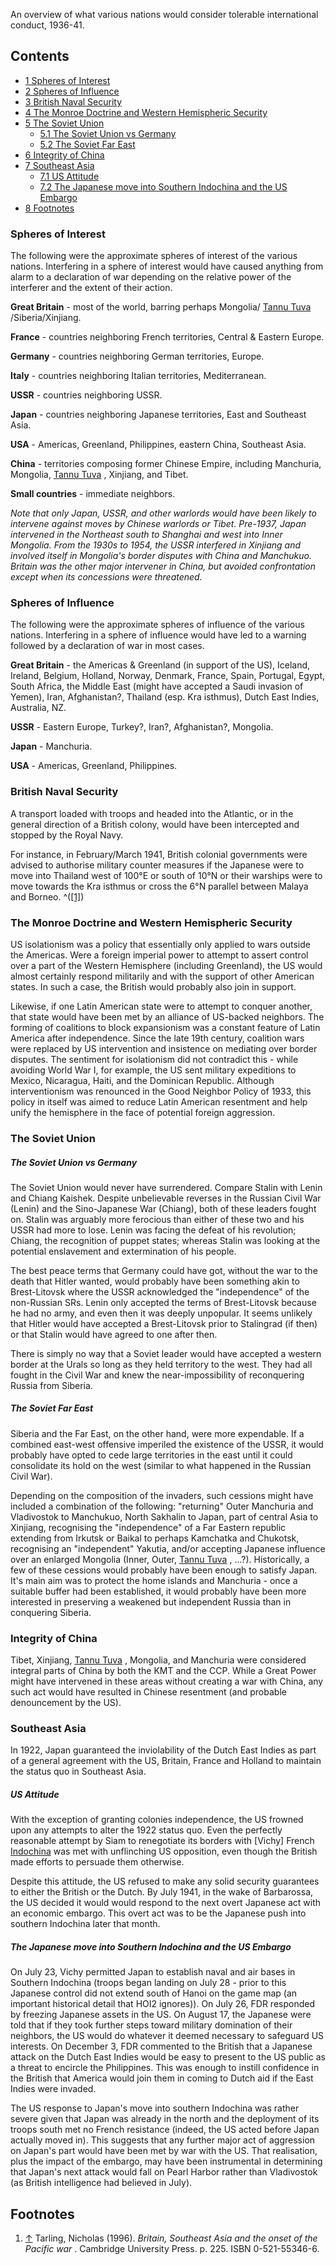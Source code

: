 An overview of what various nations would consider tolerable
international conduct, 1936-41.

## Contents

-   [ 1 Spheres of Interest ](#Spheres_of_Interest)
-   [ 2 Spheres of Influence ](#Spheres_of_Influence)
-   [ 3 British Naval Security ](#British_Naval_Security)
-   [ 4 The Monroe Doctrine and Western Hemispheric Security
    ](#The_Monroe_Doctrine_and_Western_Hemispheric_Security)
-   [ 5 The Soviet Union ](#The_Soviet_Union)
    -   [ 5.1 The Soviet Union vs Germany
        ](#The_Soviet_Union_vs_Germany)
    -   [ 5.2 The Soviet Far East ](#The_Soviet_Far_East)
-   [ 6 Integrity of China ](#Integrity_of_China)
-   [ 7 Southeast Asia ](#Southeast_Asia)
    -   [ 7.1 US Attitude ](#US_Attitude)
    -   [ 7.2 The Japanese move into Southern Indochina and the US
        Embargo
        ](#The_Japanese_move_into_Southern_Indochina_and_the_US_Embargo)
-   [ 8 Footnotes ](#Footnotes)

###  Spheres of Interest 

The following were the approximate spheres of interest of the various
nations. Interfering in a sphere of interest would have caused anything
from alarm to a declaration of war depending on the relative power of
the interferer and the extent of their action.

**Great Britain** - most of the world, barring perhaps Mongolia/ [Tannu
Tuva](/wiki/Tannu_Tuva "Tannu Tuva") /Siberia/Xinjiang.

**France** - countries neighboring French territories, Central & Eastern
Europe.

**Germany** - countries neighboring German territories, Europe.

**Italy** - countries neighboring Italian territories, Mediterranean.

**USSR** - countries neighboring USSR.

**Japan** - countries neighboring Japanese territories, East and
Southeast Asia.

**USA** - Americas, Greenland, Philippines, eastern China, Southeast
Asia.

**China** - territories composing former Chinese Empire, including
Manchuria, Mongolia, [Tannu Tuva](/wiki/Tannu_Tuva "Tannu Tuva") ,
Xinjiang, and Tibet.

**Small countries** - immediate neighbors.

*Note that only Japan, USSR, and other warlords would have been likely
to intervene against moves by Chinese warlords or Tibet. Pre-1937, Japan
intervened in the Northeast south to Shanghai and west into Inner
Mongolia. From the 1930s to 1954, the USSR interfered in Xinjiang and
involved itself in Mongolia's border disputes with China and Manchukuo.
Britain was the other major intervener in China, but avoided
confrontation except when its concessions were threatened.*

###  Spheres of Influence 

The following were the approximate spheres of influence of the various
nations. Interfering in a sphere of influence would have led to a
warning followed by a declaration of war in most cases.

**Great Britain** - the Americas & Greenland (in support of the US),
Iceland, Ireland, Belgium, Holland, Norway, Denmark, France, Spain,
Portugal, Egypt, South Africa, the Middle East (might have accepted a
Saudi invasion of Yemen), Iran, Afghanistan?, Thailand (esp. Kra
isthmus), Dutch East Indies, Australia, NZ.

**USSR** - Eastern Europe, Turkey?, Iran?, Afghanistan?, Mongolia.

**Japan** - Manchuria.

**USA** - Americas, Greenland, Philippines.

###  British Naval Security 

A transport loaded with troops and headed into the Atlantic, or in the
general direction of a British colony, would have been intercepted and
stopped by the Royal Navy.

For instance, in February/March 1941, British colonial governments were
advised to authorise military counter measures if the Japanese were to
move into Thailand west of 100°E or south of 10°N or their warships were
to move towards the Kra isthmus or cross the 6°N parallel between Malaya
and Borneo. ^([\[1\]](#cite_note-1))

###  The Monroe Doctrine and Western Hemispheric Security 

US isolationism was a policy that essentially only applied to wars
outside the Americas. Were a foreign imperial power to attempt to assert
control over a part of the Western Hemisphere (including Greenland), the
US would almost certainly respond militarily and with the support of
other American states. In such a case, the British would probably also
join in support.

Likewise, if one Latin American state were to attempt to conquer
another, that state would have been met by an alliance of US-backed
neighbors. The forming of coalitions to block expansionism was a
constant feature of Latin America after independence. Since the late
19th century, coalition wars were replaced by US intervention and
insistence on mediating over border disputes. The sentiment for
isolationism did not contradict this - while avoiding World War I, for
example, the US sent military expeditions to Mexico, Nicaragua, Haiti,
and the Dominican Republic. Although interventionism was renounced in
the Good Neighbor Policy of 1933, this policy in itself was aimed to
reduce Latin American resentment and help unify the hemisphere in the
face of potential foreign aggression.

###  The Soviet Union 

#####  The Soviet Union vs Germany 

The Soviet Union would never have surrendered. Compare Stalin with Lenin
and Chiang Kaishek. Despite unbelievable reverses in the Russian Civil
War (Lenin) and the Sino-Japanese War (Chiang), both of these leaders
fought on. Stalin was arguably more ferocious than either of these two
and his USSR had more to lose. Lenin was facing the defeat of his
revolution; Chiang, the recognition of puppet states; whereas Stalin was
looking at the potential enslavement and extermination of his people.

The best peace terms that Germany could have got, without the war to the
death that Hitler wanted, would probably have been something akin to
Brest-Litovsk where the USSR acknowledged the "independence" of the
non-Russian SRs. Lenin only accepted the terms of Brest-Litovsk because
he had no army, and even then it was deeply unpopular. It seems unlikely
that Hitler would have accepted a Brest-Litovsk prior to Stalingrad (if
then) or that Stalin would have agreed to one after then.

There is simply no way that a Soviet leader would have accepted a
western border at the Urals so long as they held territory to the west.
They had all fought in the Civil War and knew the near-impossibility of
reconquering Russia from Siberia.

#####  The Soviet Far East 

Siberia and the Far East, on the other hand, were more expendable. If a
combined east-west offensive imperiled the existence of the USSR, it
would probably have opted to cede large territories in the east until it
could consolidate its hold on the west (similar to what happened in the
Russian Civil War).

Depending on the composition of the invaders, such cessions might have
included a combination of the following: "returning" Outer Manchuria and
Vladivostok to Manchukuo, North Sakhalin to Japan, part of central Asia
to Xinjiang, recognising the "independence" of a Far Eastern republic
extending from Irkutsk or Baikal to perhaps Kamchatka and Chukotsk,
recognising an "independent" Yakutia, and/or accepting Japanese
influence over an enlarged Mongolia (Inner, Outer, [Tannu
Tuva](/wiki/Tannu_Tuva "Tannu Tuva") , ...?). Historically, a few of
these cessions would probably have been enough to satisfy Japan. It's
main aim was to protect the home islands and Manchuria - once a suitable
buffer had been established, it would probably have been more interested
in preserving a weakened but independent Russia than in conquering
Siberia.

###  Integrity of China 

Tibet, Xinjiang, [Tannu Tuva](/wiki/Tannu_Tuva "Tannu Tuva") , Mongolia,
and Manchuria were considered integral parts of China by both the KMT
and the CCP. While a Great Power might have intervened in these areas
without creating a war with China, any such act would have resulted in
Chinese resentment (and probable denouncement by the US).

###  Southeast Asia 

In 1922, Japan guaranteed the inviolability of the Dutch East Indies as
part of a general agreement with the US, Britain, France and Holland to
maintain the status quo in Southeast Asia.

#####  US Attitude 

With the exception of granting colonies independence, the US frowned
upon any attempts to alter the 1922 status quo. Even the perfectly
reasonable attempt by Siam to renegotiate its borders with \[Vichy\]
French [Indochina](/wiki/Indochina "Indochina") was met with unflinching
US opposition, even though the British made efforts to persuade them
otherwise.

Despite this attitude, the US refused to make any solid security
guarantees to either the British or the Dutch. By July 1941, in the wake
of Barbarossa, the US decided it would would respond to the next overt
Japanese act with an economic embargo. This overt act was to be the
Japanese push into southern Indochina later that month.

#####  The Japanese move into Southern Indochina and the US Embargo 

On July 23, Vichy permitted Japan to establish naval and air bases in
Southern Indochina (troops began landing on July 28 - prior to this
Japanese control did not extend south of Hanoi on the game map (an
important historical detail that HOI2 ignores)). On July 26, FDR
responded by freezing Japanese assets in the US. On August 17, the
Japanese were told that if they took further steps toward military
domination of their neighbors, the US would do whatever it deemed
necessary to safeguard US interests. On December 3, FDR commented to the
British that a Japanese attack on the Dutch East Indies would be easy to
present to the US public as a threat to encircle the Philippines. This
was enough to instill confidence in the British that America would join
them in coming to Dutch aid if the East Indies were invaded.

The US response to Japan's move into southern Indochina was rather
severe given that Japan was already in the north and the deployment of
its troops south met no French resistance (indeed, the US acted before
Japan actually moved in). This suggests that any further major act of
aggression on Japan's part would have been met by war with the US. That
realisation, plus the impact of the embargo, may have been instrumental
in determining that Japan's next attack would fall on Pearl Harbor
rather than Vladivostok (as British intelligence had believed in July).

##  Footnotes 

1.   [↑](#cite_ref-1) Tarling, Nicholas (1996). *Britain, Southeast Asia
    and the onset of the Pacific war* . Cambridge University
    Press. p. 225. ISBN 0-521-55346-6.
